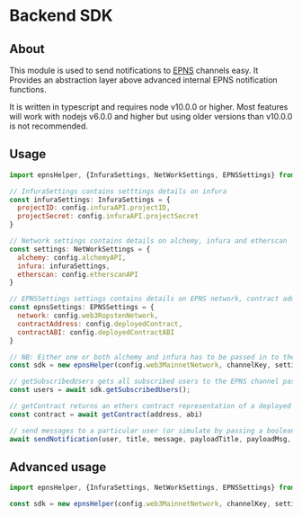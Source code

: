 # Backend SDK


## About

This module is used to send notifications to [EPNS](http://www.epns.io/) channels easy. It Provides an abstraction layer
above advanced internal EPNS notification functions.

It is written in typescript and requires node v10.0.0 or higher.
Most features will work with nodejs v6.0.0 and higher but using older versions than v10.0.0 is not recommended.



## Usage

```javascript
import epnsHelper, {InfuraSettings, NetWorkSettings, EPNSSettings} from '../helpers/notificationHelper'

// InfuraSettings contains setttings details on infura
const infuraSettings: InfuraSettings = {
  projectID: config.infuraAPI.projectID,
  projectSecret: config.infuraAPI.projectSecret
}

// Network settings contains details on alchemy, infura and etherscan
const settings: NetWorkSettings = {
  alchemy: config.alchemyAPI,
  infura: infuraSettings,
  etherscan: config.etherscanAPI
}

// EPNSSettings settings contains details on EPNS network, contract address and contract ABI
const epnsSettings: EPNSSettings = {
  network: config.web3RopstenNetwork,
  contractAddress: config.deployedContract,
  contractABI: config.deployedContractABI
}

// NB: Either one or both alchemy and infura has to be passed in to the sdk settings
const sdk = new epnsHelper(config.web3MainnetNetwork, channelKey, settings, epnsSettings)

// getSubscribedUsers gets all subscribed users to the EPNS channel passed in on initialisation
const users = await sdk.getSubscribedUsers();

// getContract returns an ethers contract representation of a deployed instance
const contract = await getContract(address, abi)

// send messages to a particular user (or simulate by passing a boolean)
await sendNotification(user, title, message, payloadTitle, payloadMsg, notificationType, simulate)
```

## Advanced usage

```javascript
import epnsHelper, {InfuraSettings, NetWorkSettings, EPNSSettings} from '../helpers/notificationHelper'

const sdk = new epnsHelper(config.web3MainnetNetwork, channelKey, settings)
```
